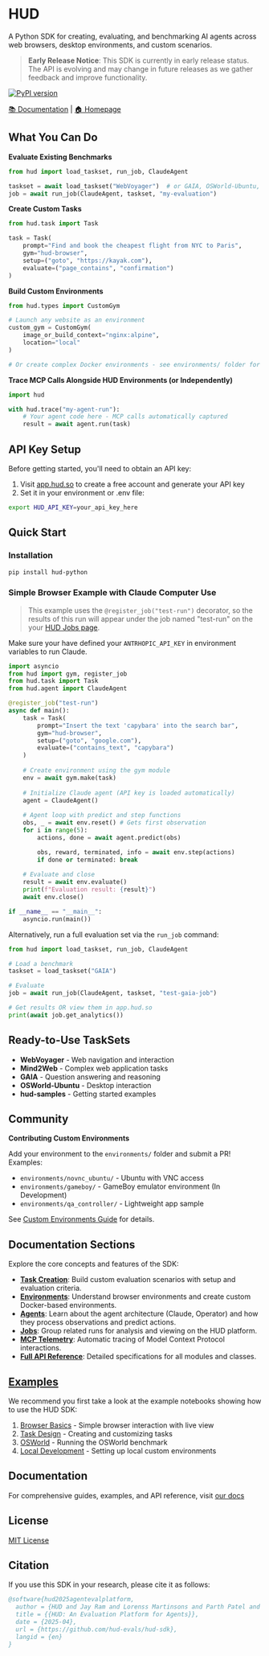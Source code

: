 # HUD

A Python SDK for creating, evaluating, and benchmarking AI agents across web browsers, desktop environments, and custom scenarios.

> **Early Release Notice**: This SDK is currently in early release status. The API is evolving and may change in future releases as we gather feedback and improve functionality.

[![PyPI version](https://img.shields.io/pypi/v/hud-python)](https://pypi.org/project/hud-python/)

[📚 Documentation](https://docs.hud.so) | [🏠 Homepage](https://hud.so)

## What You Can Do

**Evaluate Existing Benchmarks**
```python
from hud import load_taskset, run_job, ClaudeAgent

taskset = await load_taskset("WebVoyager")  # or GAIA, OSWorld-Ubuntu, Mind2Web
job = await run_job(ClaudeAgent, taskset, "my-evaluation")
```

**Create Custom Tasks**
```python
from hud.task import Task

task = Task(
    prompt="Find and book the cheapest flight from NYC to Paris",
    gym="hud-browser",
    setup=("goto", "https://kayak.com"),
    evaluate=("page_contains", "confirmation")
)
```

**Build Custom Environments**
```python
from hud.types import CustomGym

# Launch any website as an environment
custom_gym = CustomGym(
    image_or_build_context="nginx:alpine",
    location="local"
)

# Or create complex Docker environments - see environments/ folder for examples
```

**Trace MCP Calls Alongside HUD Environments (or Independently)**
```python
import hud

with hud.trace("my-agent-run"):
    # Your agent code here - MCP calls automatically captured
    result = await agent.run(task)
```

## API Key Setup

Before getting started, you'll need to obtain an API key:

1. Visit [app.hud.so](https://app.hud.so) to create a free account and generate your API key
2. Set it in your environment or .env file:

```bash
export HUD_API_KEY=your_api_key_here
```

## Quick Start

### Installation

```bash
pip install hud-python
```

### Simple Browser Example with Claude Computer Use

> This example uses the `@register_job("test-run")` decorator, so the results of this run will appear under the job named "test-run" on the your [HUD Jobs page](https://app.hud.so/jobs).

Make sure your have defined your `ANTRHOPIC_API_KEY` in environment variables to run Claude.

```python
import asyncio
from hud import gym, register_job
from hud.task import Task
from hud.agent import ClaudeAgent

@register_job("test-run")
async def main():
    task = Task(
        prompt="Insert the text 'capybara' into the search bar",
        gym="hud-browser",
        setup=("goto", "google.com"),
        evaluate=("contains_text", "capybara")
    )
    
    # Create environment using the gym module
    env = await gym.make(task)
    
    # Initialize Claude agent (API key is loaded automatically)
    agent = ClaudeAgent()
    
    # Agent loop with predict and step functions
    obs, _ = await env.reset() # Gets first observation
    for i in range(5):
        actions, done = await agent.predict(obs)

        obs, reward, terminated, info = await env.step(actions)
        if done or terminated: break
    
    # Evaluate and close
    result = await env.evaluate()
    print(f"Evaluation result: {result}")
    await env.close()

if __name__ == "__main__":
    asyncio.run(main())
```

Alternatively, run a full evaluation set via the ```run_job``` command:

```python
from hud import load_taskset, run_job, ClaudeAgent

# Load a benchmark
taskset = load_taskset("GAIA")

# Evaluate
job = await run_job(ClaudeAgent, taskset, "test-gaia-job")

# Get results OR view them in app.hud.so
print(await job.get_analytics())
```

## Ready-to-Use TaskSets

- **WebVoyager** - Web navigation and interaction
- **Mind2Web** - Complex web application tasks  
- **GAIA** - Question answering and reasoning
- **OSWorld-Ubuntu** - Desktop interaction
- **hud-samples** - Getting started examples

## Community

**Contributing Custom Environments**

Add your environment to the `environments/` folder and submit a PR! Examples:
- `environments/novnc_ubuntu/` - Ubuntu with VNC access 
- `environments/gameboy/` - GameBoy emulator environment (In Development)
- `environments/qa_controller/` - Lightweight app sample

See [Custom Environments Guide](https://docs.hud.so/environments/custom) for details.

## Documentation Sections

Explore the core concepts and features of the SDK:

*   **[Task Creation](https://docs.hud.so/task-creation)**: Build custom evaluation scenarios with setup and evaluation criteria.
*   **[Environments](https://docs.hud.so/environments/browser)**: Understand browser environments and create custom Docker-based environments.
*   **[Agents](https://docs.hud.so/concepts/agent)**: Learn about the agent architecture (Claude, Operator) and how they process observations and predict actions.
*   **[Jobs](https://docs.hud.so/concepts/job)**: Group related runs for analysis and viewing on the HUD platform.
*   **[MCP Telemetry](https://docs.hud.so/telemetry/mcp)**: Automatic tracing of Model Context Protocol interactions.
*   **[Full API Reference](https://docs.hud.so/api-reference/gym)**: Detailed specifications for all modules and classes.

## [Examples](examples/)

We recommend you first take a look at the example notebooks showing how to use the HUD SDK:

1. [Browser Basics](examples/browser_use.ipynb) - Simple browser interaction with live view
2. [Task Design](examples/tasks.ipynb) - Creating and customizing tasks
3. [OSWorld](examples/osworld.ipynb) - Running the OSWorld benchmark
4. [Local Development](examples/local.ipynb) - Setting up local custom environments

## Documentation

For comprehensive guides, examples, and API reference, visit [our docs](https://docs.hud.so/introduction)

## License

[MIT License](LICENSE)

## Citation

If you use this SDK in your research, please cite it as follows:

```bibtex
@software{hud2025agentevalplatform,
  author = {HUD and Jay Ram and Lorenss Martinsons and Parth Patel and Oskars Putans and Govind Pimpale and Mayank Singamreddy and Nguyen Nhat Minh},
  title = {{HUD: An Evaluation Platform for Agents}},
  date = {2025-04},
  url = {https://github.com/hud-evals/hud-sdk},
  langid = {en}
}
```